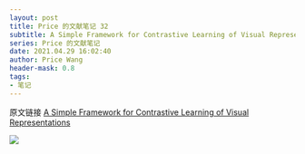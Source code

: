 ```yaml
---
layout: post
title: Price 的文献笔记 32
subtitle: A Simple Framework for Contrastive Learning of Visual Representations
series: Price 的文献笔记
date: 2021.04.29 16:02:40
author: Price Wang
header-mask: 0.8
tags:
- 笔记
---
```


原文链接 [A Simple Framework for Contrastive Learning of Visual Representations](https://arxiv.org/abs/2002.05709)

<img class="post_img" src="{{ site.baseurl }}/img/post/{{ page.series }}/{{ page.title }}.png">
